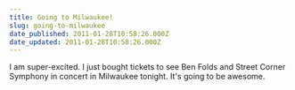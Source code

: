 ```yaml
---
title: Going to Milwaukee!
slug: going-to-milwaukee
date_published: 2011-01-28T10:58:26.000Z
date_updated: 2011-01-28T10:58:26.000Z
---
```


I am super-excited. I just bought tickets to see Ben Folds and Street Corner Symphony in concert in Milwaukee tonight. It's going to be awesome.
